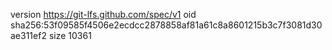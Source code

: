 version https://git-lfs.github.com/spec/v1
oid sha256:53f09585f4506e2ecdcc2878858af81a61c8a8601215b3c7f3081d30ae311ef2
size 10361
